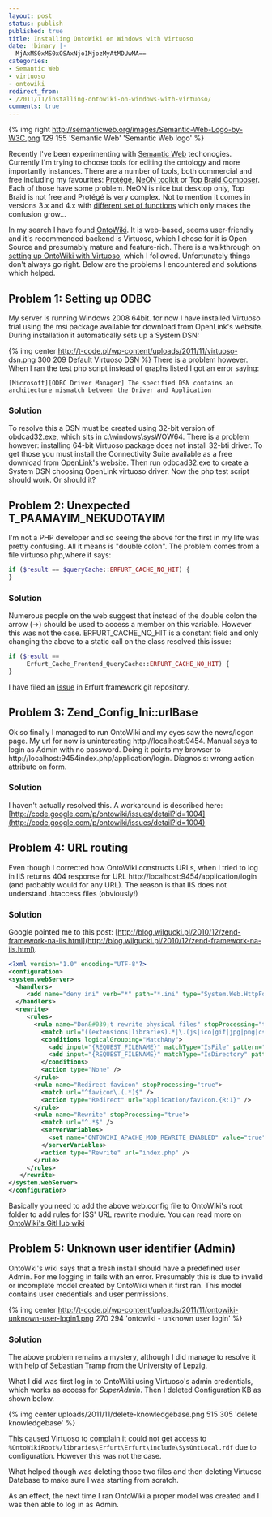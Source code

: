 ```yaml
---
layout: post
status: publish
published: true
title: Installing OntoWiki on Windows with Virtuoso
date: !binary |-
  MjAxMS0xMS0xOSAxNjo1MjozMyAtMDUwMA==
categories:
- Semantic Web
- virtuoso
- ontowiki
redirect_from:
- /2011/11/installing-ontowiki-on-windows-with-virtuoso/
comments: true
---
```


{% img right http://semanticweb.org/images/Semantic-Web-Logo-by-W3C.png 129 155 'Semantic Web' 'Semantic Web logo' %}

Recently I've been experimenting with [Semantic Web](http://semanticweb.org) techonogies. Currently I'm trying to choose
tools for editing the ontology and more importantly instances. There are a number of tools, both commercial and free
including my favourites: [Protégé](http://protege.stanford.edu), [NeON toolkit](http://neon-toolkit.org) or
[Top Braid Composer](http://www.topquadrant.com/composer/). Each of those have some problem. NeON is nice but desktop
only, Top Braid is not free and Prot&eacute;g&eacute; is very complex. Not to mention it comes in versions 3.x and 4.x
with [different set of functions][protege-comparison] which only makes the confusion grow...

<!--more-->

In my search I have found [OntoWiki][ontowiki]. It is web-based, seems user-friendly and
it's recommended backend is Virtuoso, which I chose for it is Open Source and presumably mature and feature-rich. There
is a walkthrough on [setting up OntoWiki with Virtuoso][ontowiki+virtuoso], which I followed. Unfortunately things don't
always go right. Below are the problems I encountered and solutions which helped.

## Problem 1: Setting up ODBC

My server is running Windows 2008 64bit. for now I have installed Virtuoso trial using the msi package available for
download from OpenLink's website. During installation it automatically sets up a System DSN:

{% img center http://t-code.pl/wp-content/uploads/2011/11/virtuoso-dsn.png 300 209 Default Virtuoso DSN %} There is a
problem however. When I ran the test php script instead of graphs listed I got an error saying:

```
[Microsoft][ODBC Driver Manager] The specified DSN contains an architecture mismatch between the Driver and Application
```

### Solution

To resolve this a DSN must be created using 32-bit version of obdcad32.exe, which sits in c:\windows\sysWOW64\. There is
a problem however: installing 64-bit Virtuoso package does not install 32-bti driver. To get those you must install the
Connectivity Suite available as a free download from [OpenLink's website](http://download.openlinksw.com/virtwiz/).
Then run odbcad32.exe to create a System DSN choosing OpenLink virtuoso driver. Now the php test script should work.
Or should it?

## Problem 2: Unexpected T_PAAMAYIM_NEKUDOTAYIM

I'm not a PHP developer and so seeing the above for the first in my life was pretty confusing. All it means is "double
colon". The problem comes from a file virtuoso.php,where it says:

``` php
if ($result == $queryCache::ERFURT_CACHE_NO_HIT) {
}
```

### Solution

Numerous people on the web suggest that instead of the double colon the arrow (->) should be used to access a member on
this variable. However this was not the case. ERFURT_CACHE_NO_HIT is a constant field and only changing the above to a
static call on the class resolved this issue:

``` php
if ($result ==
     Erfurt_Cache_Frontend_QueryCache::ERFURT_CACHE_NO_HIT) {
}
```

I have filed an [issue](https://github.com/AKSW/Erfurt/issues/5) in Erfurt framework git repository.

## Problem 3: Zend_Config_Ini::urlBase

Ok so finally I managed to run OntoWiki and my eyes saw the news/logon page. My url for now is uninteresting 
http://localhost:9454. Manual says to login as Admin with no password. Doing it points my browser to 
http://localhost:9454index.php/application/login. Diagnosis: wrong action attribute on form.

### Solution

I haven't actually resolved this. A workaround is described here: [http://code.google.com/p/ontowiki/issues/detail?id=1004](http://code.google.com/p/ontowiki/issues/detail?id=1004)

## Problem 4: URL routing

Even though I corrected how OntoWiki constructs URLs, when I tried to log in IIS returns 404 response for URL 
http://localhost:9454/application/login (and probably would for any URL). The reason is that IIS does not understand 
.htaccess files (obviously!)

### Solution

Google pointed me to this post: [http://blog.wilgucki.pl/2010/12/zend-framework-na-iis.html](http://blog.wilgucki.pl/2010/12/zend-framework-na-iis.html).

``` xml
<?xml version="1.0" encoding="UTF-8"?>
<configuration>
<system.webServer>
  <handlers>
     <add name="deny ini" verb="*" path="*.ini" type="System.Web.HttpForbiddenHandler" />
  </handlers>
  <rewrite>
     <rules>
       <rule name="Don&#039;t rewrite physical files" stopProcessing="true">
         <match url="((extensions|libraries).*|\.(js|ico|gif|jpg|png|css|php|swf|json))$" />
         <conditions logicalGrouping="MatchAny">
           <add input="{REQUEST_FILENAME}" matchType="IsFile" pattern="" ignoreCase="false" />
           <add input="{REQUEST_FILENAME}" matchType="IsDirectory" pattern="" ignoreCase="false" />
         </conditions>
         <action type="None" />
       </rule>
       <rule name="Redirect favicon" stopProcessing="true">
         <match url="^favicon\.(.*)$" />
         <action type="Redirect" url="application/favicon.{R:1}" />
       </rule>
       <rule name="Rewrite" stopProcessing="true">
         <match url="^.*$" />
         <serverVariables>
           <set name="ONTOWIKI_APACHE_MOD_REWRITE_ENABLED" value="true" />
         </serverVariables>
         <action type="Rewrite" url="index.php" />
       </rule>
     </rules>
   </rewrite>
</system.webServer>
</configuration>
```

Basically you need to add the above web.config file to OntoWiki's root folder to add rules for ISS' URL rewrite module.
You can read more on [OntoWiki's GitHub wiki](https://github.com/AKSW/OntoWiki/wiki/Install-on-IIS)

## Problem 5: Unknown user identifier (Admin)

OntoWki's wiki says that a fresh install should have a predefined user Admin. For me logging in fails with an error.
Presumably this is due to invalid or incomplete model created by OntoWiki when it first ran. This model contains user
credentials and user permissions.

{% img center http://t-code.pl/wp-content/uploads/2011/11/ontowiki-unknown-user-login1.png 270 294 'ontowiki - unknown user login' %}

### Solution

The above problem remains a mystery, although I did manage to resolve it with help of [Sebastian Tramp](http://sebastian.tramp.name)
from the University of Lepzig.

What I did was first log in to OntoWiki using Virtuoso's admin credentials, which works as access for <em>SuperAdmin</em>.
Then I deleted Configuration KB as shown below.

{% img center uploads/2011/11/delete-knowledgebase.png 515 305 'delete knowledgebase' %}

This caused Virtuoso to complain it could not get access to `%OntoWikiRoot%/libraries\Erfurt\Erfurt\include\SysOntLocal.rdf`
due to configuration. However this was not the case.

What helped though was deleting those two files and then deleting Virtuoso Database to make sure I was starting from scratch.

As an effect, the next time I ran OntoWiki a proper model was created and I was then able to log in as Admin.

[ontowiki+virtuoso]: http://code.google.com/p/ontowiki/wiki/UsingOntoWikiWithVirtuoso
[ontowiki]: http://ontowiki.net/Projects/OntoWiki
[protege-comparison]: http://protegewiki.stanford.edu/wiki/Protege4Migration